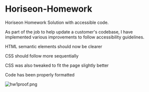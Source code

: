 # Horiseon-Homework
Horiseon Homework Solution with accessible code. 

As part of the job to help update a customer's codebase, I have implemented various improvements to follow accessibility guidelines.

HTML semantic elements should now be clearer

CSS should follow more sequentially

CSS was also tweaked to fit the page slightly better

Code has been properly formatted


![hw1proof.png](https://github.com/Asieger75/Horiseon-Homework/blob/main/assets/images/hw1proof.png?raw=true)

